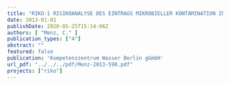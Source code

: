 ```yaml
---
title: "RIKO-1 RISIKOANALYSE DES EINTRAGS MIKROBIELLER KONTAMINATION IN TRINKWASSERBRUNNEN UND ABLEITUNG VON VERMEIDUNGSSTRATEGIEN – PHASE 1"
date: 2013-01-01
publishDate: 2020-05-25T15:14:06Z
authors: [ "Menz, C." ]
publication_types: ["4"]
abstract: ""
featured: false
publication: 'Kompetenzzentrum Wasser Berlin gGmbH'
url_pdf: "../../../pdf/Menz-2013-590.pdf"
projects: ["riko"]
---
```


